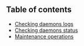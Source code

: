 ## Table of contents
* [Checking daemons logs](Checking-daemons-logs.md)
* [Checking daemons status](Checking-daemons-status.md)
* [Maintenance operations](Maintenance-operations.md)

